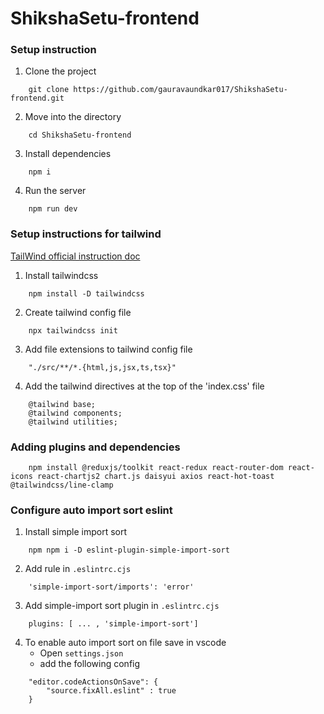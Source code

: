 # ShikshaSetu-frontend

### Setup instruction 

1. Clone the project
```
    git clone https://github.com/gauravaundkar017/ShikshaSetu-frontend.git
```
2. Move into the directory
```
    cd ShikshaSetu-frontend
```
3. Install dependencies 
```
    npm i
```

4. Run the server 
```
    npm run dev
```

### Setup instructions for tailwind

[TailWind official instruction doc](https://tailwindcss.com/docs/installation)
1. Install tailwindcss
```
    npm install -D tailwindcss
```

2. Create tailwind config file
```
    npx tailwindcss init
```

3. Add file extensions to tailwind config file
```
    "./src/**/*.{html,js,jsx,ts,tsx}"
```

4. Add the tailwind directives at the top of the 'index.css' file
```
    @tailwind base;
    @tailwind components;
    @tailwind utilities;
```

### Adding plugins and dependencies
```
    npm install @reduxjs/toolkit react-redux react-router-dom react-icons react-chartjs2 chart.js daisyui axios react-hot-toast @tailwindcss/line-clamp
```

### Configure auto import sort eslint
1. Install simple import sort
```
    npm npm i -D eslint-plugin-simple-import-sort
```

2. Add rule in `.eslintrc.cjs` 
```
    'simple-import-sort/imports': 'error'
```

3. Add simple-import sort plugin in `.eslintrc.cjs`
```
    plugins: [ ... , 'simple-import-sort']
```

4. To enable auto import sort on file save in vscode
    - Open `settings.json`
    - add the following config
```
    "editor.codeActionsOnSave": {
        "source.fixAll.eslint" : true
    }
```